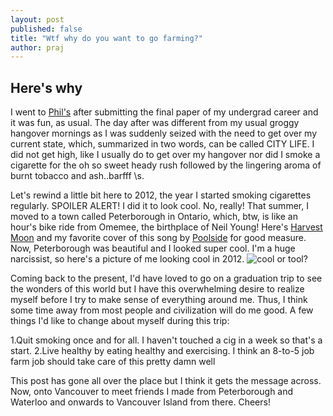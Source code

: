 ```yaml
---
layout: post
published: false
title: "Wtf why do you want to go farming?"
author: praj
---
```

## Here's why
I went to [Phil's](http://www.uwimprint.ca/article/2547-filthy-philthy-phils) after submitting the final paper of my undergrad career and it was fun, as usual. The day after was different from my usual groggy hangover mornings as I was suddenly seized with the need to get over my current state, which, summarized in two words, can be called CITY LIFE. I did not get high, like I usually do to get over my hangover nor did I smoke a cigarette for the oh so sweet heady rush followed by the lingering aroma of burnt tobacco and ash..barfff \s.

Let's rewind a little bit here to 2012, the year I started smoking cigarettes regularly. SPOILER ALERT! I did it to look cool. No, really! That summer, I moved to a town called Peterborough in Ontario, which, btw, is like an hour's bike ride from Omemee, the birthplace of Neil Young! Here's [Harvest Moon](https://www.youtube.com/watch?v=n2MtEsrcTTs) and my favorite cover of this song by [Poolside](https://www.youtube.com/watch?v=suWbFPaVoEA) for good measure. Now, Peterborough was beautiful and I looked super cool. I'm a huge narcissist, so here's a picture of me looking cool in 2012.
![cool or tool?]({{site.baseurl}}/_images/WP_000911.jpg)

Coming back to the present, I'd have loved to go on a graduation trip to see the wonders of this world but I have this overwhelming desire to realize myself before I try to make sense of everything around me. Thus, I think some time away from most people and civilization will do me good. A few things I'd like to change about myself during this trip:

1.Quit smoking once and for all. I haven't touched a cig in a week so that's a start.
2.Live healthy by eating healthy and exercising. I think an 8-to-5 job farm job should take care of this pretty damn well

This post has gone all over the place but I think it gets the message across. Now, onto Vancouver to meet friends I made from Peterborough and Waterloo and onwards to Vancouver Island from there. Cheers!
